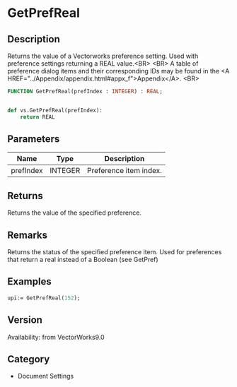 # GetPrefReal

## Description
Returns the value of a Vectorworks preference setting. Used with preference settings returning a REAL value.&lt;BR&gt;
&lt;BR&gt;
A table of preference dialog items and their corresponding IDs may be found in the &lt;A HREF=&quot;../Appendix/appendix.html#appx_f&quot;&gt;Appendix&lt;/A&gt;.
&lt;BR&gt;


```pascal
FUNCTION GetPrefReal(prefIndex : INTEGER) : REAL;
```

```python

def vs.GetPrefReal(prefIndex):
    return REAL
```

## Parameters
|Name|Type|Description|
|---|---|---|
|prefIndex|INTEGER|Preference item index.|

## Returns
Returns the value of the specified preference.

## Remarks
Returns the status of the specified preference item.  Used for preferences that return a real instead of a Boolean (see GetPref)

## Examples
```pascal
upi:= GetPrefReal(152);


```

## Version
Availability: from VectorWorks9.0
## Category
* Document Settings

